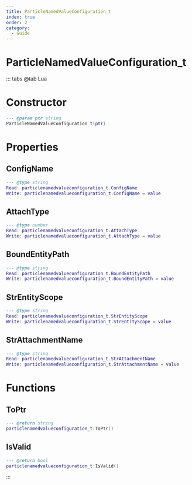 ```yaml
---
title: ParticleNamedValueConfiguration_t
index: true
order: 2
category:
  - Guide
---
```


# ParticleNamedValueConfiguration_t

::: tabs
@tab Lua
# Constructor
```lua
--- @param ptr string
ParticleNamedValueConfiguration_t(ptr)
```
# Properties
## ConfigName 
```lua
--- @type string
Read: particlenamedvalueconfiguration_t.ConfigName
Write: particlenamedvalueconfiguration_t.ConfigName = value
```
## AttachType 
```lua
--- @type number
Read: particlenamedvalueconfiguration_t.AttachType
Write: particlenamedvalueconfiguration_t.AttachType = value
```
## BoundEntityPath 
```lua
--- @type string
Read: particlenamedvalueconfiguration_t.BoundEntityPath
Write: particlenamedvalueconfiguration_t.BoundEntityPath = value
```
## StrEntityScope 
```lua
--- @type string
Read: particlenamedvalueconfiguration_t.StrEntityScope
Write: particlenamedvalueconfiguration_t.StrEntityScope = value
```
## StrAttachmentName 
```lua
--- @type string
Read: particlenamedvalueconfiguration_t.StrAttachmentName
Write: particlenamedvalueconfiguration_t.StrAttachmentName = value
```
# Functions
## ToPtr
```lua
--- @return string
particlenamedvalueconfiguration_t:ToPtr()
```
## IsValid
```lua
--- @return bool
particlenamedvalueconfiguration_t:IsValid()
```

:::